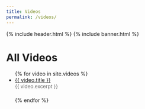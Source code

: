 ```yaml
---
title: Videos
permalink: /videos/
---
```


{% include header.html %}
{% include banner.html %}

# All Videos

<ul>
  {% for video in site.videos %}
    <li style="margin-bottom: 1.5em;">
      <a href="{{ video.url }}">{{ video.title }}</a><br>
      <span style="color:#666; font-size:0.95em;">{{ video.excerpt }}</span>
    </li>
  {% endfor %}
</ul>
